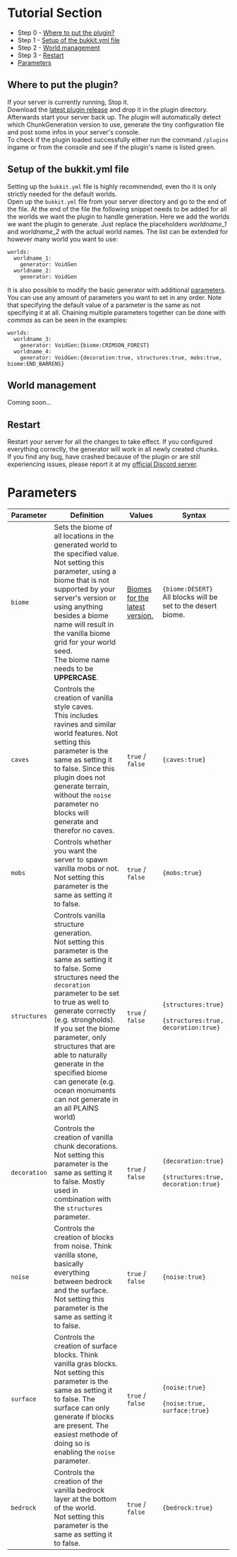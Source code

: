 # Tutorial Section

- Step 0 - [Where to put the plugin?](#Where-to-put-the-plugin?)
- Step 1 - [Setup of the bukkit.yml file](#Setup-of-the-bukkit.yml-file)
- Step 2 - [World management](#World-management)
- Step 3 - [Restart](#Restart)
- [Parameters](#Parameters)

## Where to put the plugin?

If your server is currently running, Stop it. <br>
Download the [latest plugin release](https://github.com/xtkq-is-not-available/VoidGen/releases/latest) and drop it in the plugin directory. Afterwards start your server back up. The plugin will automatically detect which ChunkGeneration version to use, generate the tiny configuration file and post some infos in your server's console. <br>
To check if the plugin loaded successfully either run the command `/plugins` ingame or from the console and see if the plugin's name is listed green.

## Setup of the bukkit.yml file

Setting up the `bukkit.yml` file is highly recommended, even tho it is only strictly needed for the default worlds. <br>
Open up the `bukkit.yml` file from your server directory and go to the end of the file. At the end of the file the following snippet needs to be added for all the worlds we want the plugin to handle generation. Here we add the worlds we want the plugin to generate. Just replace the placeholders *worldname_1* and *worldname_2* with the actual world names. The list can be extended for however many world you want to use:

    worlds:
      worldname_1:
        generator: VoidGen
      worldname_2:
        generator: VoidGen

It is also possible to modify the basic generator with additional [parameters](#Parameters). You can use any amount of parameters you want to set in any order. Note that specifying the default value of a parameter is the same as not specifying it at all. Chaining multiple parameters together can be done with *commas* as can be seen in the examples:

    worlds:
      worldname_3:
        generator: VoidGen:{biome:CRIMSON_FOREST}
      worldname_4:
        generator: VoidGen:{decoration:true, structures:true, mobs:true, biome:END_BARRENS}

## World management

Coming soon...

## Restart

Restart your server for all the changes to take effect. If you configured everything correctly, the generator will work in all newly created chunks. <br>
If you find any bug, have crashed because of the plugin or are still experiencing issues, please report it at my [official Discord server](https://discord.gg/Q7yj32FMFh).

# Parameters

| Parameter    | Definition                                                                                                                                                                                                                                                                                                                                                                                                                 | Values                                                                                                 | Syntax                                                            |
|--------------|----------------------------------------------------------------------------------------------------------------------------------------------------------------------------------------------------------------------------------------------------------------------------------------------------------------------------------------------------------------------------------------------------------------------------|--------------------------------------------------------------------------------------------------------|-------------------------------------------------------------------|
| `biome`      | Sets the biome of all locations in the generated world to the specified value. <br> Not setting this parameter, using a biome that is not supported by your server's version or using anything besides a biome name will result in the vanilla biome grid for your world seed. <br> The biome name needs to be **UPPERCASE**.                                                                                              | [Biomes for the latest version.](https://hub.spigotmc.org/javadocs/spigot/org/bukkit/block/Biome.html) | `{biome:DESERT}` <br> All blocks will be set to the desert biome. |
| `caves`      | Controls the creation of vanilla style caves. <br> This includes ravines and similar world features. Not setting this parameter is the same as setting it to false. Since this plugin does not generate terrain, without the `noise` parameter no blocks will generate and therefor no caves.                                                                                                                              | `true` / `false`                                                                                       | `{caves:true}`                                                    |
| `mobs`       | Controls whether you want the server to spawn vanilla mobs or not. <br> Not setting this parameter is the same as setting it to false.                                                                                                                                                                                                                                                                                     | `true` / `false`                                                                                       | `{mobs:true}`                                                     |
| `structures` | Controls vanilla structure generation. <br> Not setting this parameter is the same as setting it to false. Some structures need the `decoration` parameter to be set to true as well to generate correctly (e.g. strongholds). <br> If you set the biome parameter, only structures that are able to naturally generate in the specified biome can generate (e.g. ocean monuments can not generate in an all PLAINS world) | `true` / `false`                                                                                       | `{structures:true}` <br><br> `{structures:true, decoration:true}` |
| `decoration` | Controls the creation of vanilla chunk decorations. <br> Not setting this parameter is the same as setting it to false. Mostly used in combination with the `structures` parameter.                                                                                                                                                                                                                                        | `true` / `false`                                                                                       | `{decoration:true}` <br><br> `{structures:true, decoration:true}` |
| `noise`      | Controls the creation of blocks from noise. Think vanilla stone, basically everything between bedrock and the surface. <br> Not setting this parameter is the same as setting it to false.                                                                                                                                                                                                                                 | `true` / `false`                                                                                       | `{noise:true}`                                                    |
| `surface`    | Controls the creation of surface blocks. Think vanilla gras blocks. <br> Not setting this parameter is the same as setting it to false. The surface can only generate if blocks are present. The easiest methode of doing so is enabling the `noise` parameter.                                                                                                                                                            | `true` / `false`                                                                                       | `{noise:true}` <br><br> `{noise:true, surface:true}`                |
| `bedrock`    | Controls the creation of the vanilla bedrock layer at the bottom of the world. <br> Not setting this parameter is the same as setting it to false.                                                                                                                                                                                                                                                                         | `true` / `false`                                                                                       | `{bedrock:true}`                                                  |

